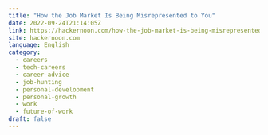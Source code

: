 ```yaml
---
title: "How the Job Market Is Being Misrepresented to You"
date: 2022-09-24T21:14:05Z
link: https://hackernoon.com/how-the-job-market-is-being-misrepresented-to-you?source=rss&utm_medium=RSS&utm_source=news.12bit.vn
site: hackernoon.com
language: English
category:
  - careers
  - tech-careers
  - career-advice
  - job-hunting
  - personal-development
  - personal-growth
  - work
  - future-of-work
draft: false
---
```

